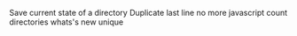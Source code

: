 Save current state of a directory
Duplicate last line
no more javascript
count directories
whats's new
unique
